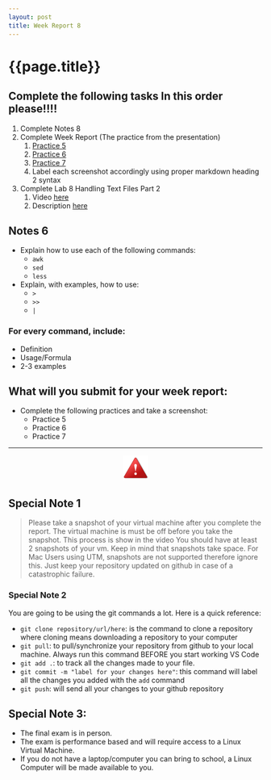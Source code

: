 ```yaml
---
layout: post
title: Week Report 8
---
```


# {{page.title}}
## Complete the following tasks In this order please!!!!
1. Complete Notes 8
2. Complete Week Report (The practice from the presentation)
   1. [Practice 5](https://docs.google.com/presentation/d/e/2PACX-1vTcX5KnC5CobScFyIcO36lbsFBFGyxjfuWxySriFiGt_9K_PbieWK28QT1n_w2ZrXoA70N1Rhyz4Pj3/pub?start=false&loop=false&delayms=3000&slide=id.g1954a3aa060_0_14)
   2. [Practice 6](https://docs.google.com/presentation/d/e/2PACX-1vTcX5KnC5CobScFyIcO36lbsFBFGyxjfuWxySriFiGt_9K_PbieWK28QT1n_w2ZrXoA70N1Rhyz4Pj3/pub?start=false&loop=false&delayms=3000&slide=id.g1954a3aa060_0_35)
   3. [Practice 7](https://docs.google.com/presentation/d/e/2PACX-1vTcX5KnC5CobScFyIcO36lbsFBFGyxjfuWxySriFiGt_9K_PbieWK28QT1n_w2ZrXoA70N1Rhyz4Pj3/pub?start=false&loop=false&delayms=3000&slide=id.g1954a3aa060_0_49)
   4. Label each screenshot accordingly using proper markdown heading 2 syntax
3. Complete Lab 8 Handling Text Files Part 2
   1. Video [here](https://youtu.be/LuqYlMvJ-ic)
   2. Description [here](https://cis106.com/labs/lab8/)


## Notes 6
* Explain how to use each of the following commands:
  * `awk`
  * `sed`
  * `less`
* Explain, with examples, how to use:
  * `>`
  * `>>`
  * `|`

### For every command, include:
* Definition
* Usage/Formula
* 2-3 examples

## What will you submit for your week report:
* Complete the following practices and take a screenshot:
  * Practice 5
  * Practice 6
  * Practice 7



<hr>

<p align="center" style="display:block"><img src="/assets/warning-icon.png" width="50" /></p>

## Special Note 1
> Please take a snapshot of your virtual machine after you complete the report. The virtual machine is must be off before you take the snapshot. This process is show in the video
> You should have at least 2 snapshots of your vm. Keep in mind that snapshots take space.
> For Mac Users using UTM, snapshots are not supported therefore ignore this. Just keep your repository updated on github in case of a catastrophic failure.

### Special Note 2
You are going to be using the git commands a lot. Here is a quick reference:
* `git clone repository/url/here`: is the command to clone a repository where cloning means downloading a repository to your computer
* `git pull`: to pull/synchronize your repository from github to your local machine. Always run this command BEFORE you start working VS Code
* `git add .`: to track all the changes made to your file. 
* `git commit -m "label for your changes here"`: this command will label all the changes you added with the `add` command
* `git push`: will send all your changes to your github repository


## Special Note 3:
* The final exam is in person. 
* The exam is performance based and will require access to a Linux Virtual Machine. 
* If you do not have a laptop/computer you can bring to school, a Linux Computer will be made available to you.

